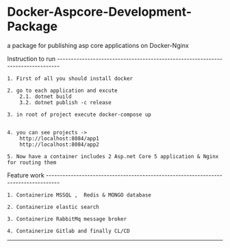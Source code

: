 # Docker-Aspcore-Development-Package
a package for publishing asp core applications on Docker-Nginx


Instruction to run -------------------------------------------------------------------------------


    1. First of all you should install docker 

    2. go to each application and excute 
        2.1. dotnet build 
        3.2. dotnet publish -c release

    3. in root of project execute docker-compose up


    4. you can see projects -> 
        http://localhost:8084/app1
        http://localhost:8084/app2

    5. Now have a container includes 2 Asp.net Core 5 application & Nginx for routing them     
    
    
Feature work -----------------------------------------------------------------------------------


    1. Containerize MSSQL ,  Redis & MONGO database 

    2. Containerize elastic search 

    3. Containerize RabbitMq message broker

    4. Containerize Gitlab and finally CL/CD


-------------------------------------------------------------------------------------------------


